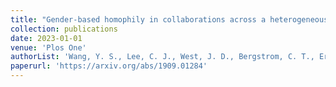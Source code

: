 ```yaml
---
title: "Gender-based homophily in collaborations across a heterogeneous scholarly landscape"
collection: publications
date: 2023-01-01
venue: 'Plos One'
authorList: 'Wang, Y. S., Lee, C. J., West, J. D., Bergstrom, C. T., Erosheva, E. A.'
paperurl: 'https://arxiv.org/abs/1909.01284'
---
```

